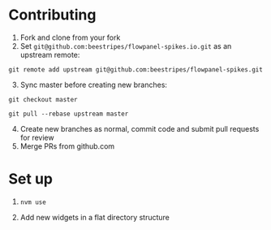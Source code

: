 # Contributing

1. Fork and clone from your fork 
2. Set `git@github.com:beestripes/flowpanel-spikes.io.git` as an upstream remote:

  `git remote add upstream git@github.com:beestripes/flowpanel-spikes.git`
  
3. Sync master before creating new branches: 

  `git checkout master`
  
  `git pull --rebase upstream master`
  
4. Create new branches as normal, commit code and submit pull requests for review
5. Merge PRs from github.com


# Set up 

1. `nvm use`

2. Add new widgets in a flat directory structure
